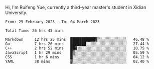 Hi, I'm Ruifeng Yue, currently a third-year master's student in Xidian University.

<!--
**yrf105/yrf105** is a ✨ _special_ ✨ repository because its `README.md` (this file) appears on your GitHub profile.

Here are some ideas to get you started:

- 🔭 I’m currently working on ...
- 🌱 I’m currently learning ...
- 👯 I’m looking to collaborate on ...
- 🤔 I’m looking for help with ...
- 💬 Ask me about ...
- 📫 How to reach me: ...
- 😄 Pronouns: ...
- ⚡ Fun fact: ...
-->

<!--START_SECTION:waka-->

```text
From: 25 February 2023 - To: 04 March 2023

Total Time: 26 hrs 43 mins

Markdown     12 hrs 25 mins  ███████████▓░░░░░░░░░░░░░   46.48 %
Go           7 hrs 20 mins   ███████░░░░░░░░░░░░░░░░░░   27.44 %
C++          2 hrs 52 mins   ██▓░░░░░░░░░░░░░░░░░░░░░░   10.75 %
JavaScript   1 hr 29 mins    █▒░░░░░░░░░░░░░░░░░░░░░░░   05.59 %
CSS          1 hr 6 mins     █░░░░░░░░░░░░░░░░░░░░░░░░   04.12 %
YAML         38 mins         ▓░░░░░░░░░░░░░░░░░░░░░░░░   02.40 %
```

<!--END_SECTION:waka-->
